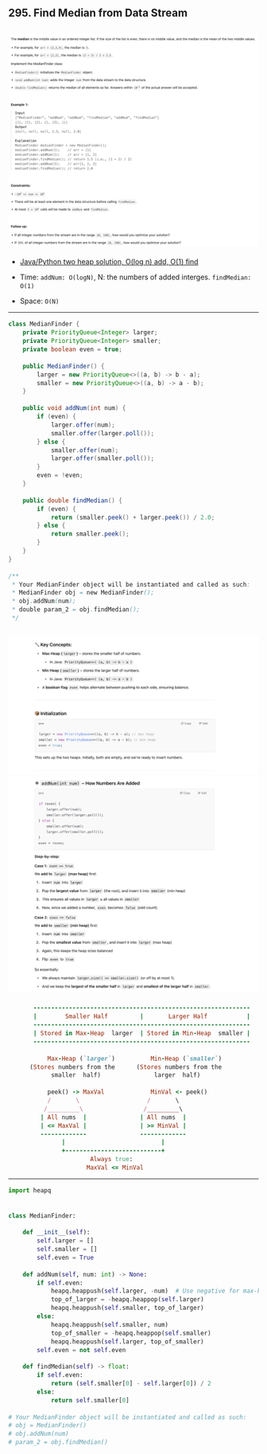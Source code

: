 ## 295. Find Median from Data Stream
![](img/2025-04-23-00-30-11.png)
---

- [Java/Python two heap solution, O(log n) add, O(1) find](https://leetcode.com/problems/find-median-from-data-stream/solutions/74047/java-python-two-heap-solution-o-log-n-add-o-1-find/?envType=company&envId=tiktok&favoriteSlug=tiktok-three-months)

- Time: `addNum: O(logN)`, N: the numbers of added interges.  `findMedian: O(1)`
- Space: `O(N)`
---

```java
class MedianFinder {
    private PriorityQueue<Integer> larger;
    private PriorityQueue<Integer> smaller;
    private boolean even = true;

    public MedianFinder() {
        larger = new PriorityQueue<>((a, b) -> b - a);
        smaller = new PriorityQueue<>((a, b) -> a - b);
    }

    public void addNum(int num) {
        if (even) {
            larger.offer(num);
            smaller.offer(larger.poll());
        } else {
            smaller.offer(num);
            larger.offer(smaller.poll());
        }
        even = !even;
    }

    public double findMedian() {
        if (even) {
            return (smaller.peek() + larger.peek()) / 2.0;
        } else {
            return smaller.peek();
        }
    }
}

/**
 * Your MedianFinder object will be instantiated and called as such:
 * MedianFinder obj = new MedianFinder();
 * obj.addNum(num);
 * double param_2 = obj.findMedian();
 */
```

![](img/2025-04-23-01-05-07.png)
![](img/2025-04-23-01-10-53.png)
---

```ruby 
       -------------------------------------------------------------
       |        Smaller Half         |       Larger Half           |
       -------------------------------------------------------------
       | Stored in Max-Heap  larger  | Stored in Min-Heap  smaller |
       -------------------------------------------------------------

           Max-Heap (`larger`)          Min-Heap (`smaller`)
      (Stores numbers from the      (Stores numbers from the
            smaller  half)               larger  half)

           peek() -> MaxVal             MinVal <- peek()
           /       \                   /       \
          /_________\                 /_________\
         | All nums  |               | All nums  |
         | <= MaxVal |               | >= MinVal |
         -------------               -------------
               |                           |
               +---------------------------+
                       Always true:
                      MaxVal <= MinVal
```
---

```py
import heapq


class MedianFinder:

    def __init__(self):
        self.larger = []
        self.smaller = []
        self.even = True

    def addNum(self, num: int) -> None:
        if self.even:
            heapq.heappush(self.larger, -num)  # Use negative for max-heap
            top_of_larger = -heapq.heappop(self.larger)
            heapq.heappush(self.smaller, top_of_larger)
        else:
            heapq.heappush(self.smaller, num)
            top_of_smaller = -heapq.heappop(self.smaller)
            heapq.heappush(self.larger, top_of_smaller)
        self.even = not self.even

    def findMedian(self) -> float:
        if self.even:
            return (self.smaller[0] - self.larger[0]) / 2
        else:
            return self.smaller[0]

# Your MedianFinder object will be instantiated and called as such:
# obj = MedianFinder()
# obj.addNum(num)
# param_2 = obj.findMedian()
```


